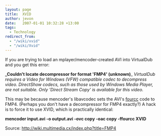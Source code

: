 ```yaml
---
layout: page
title:  XVID
author: jevon
date:   2007-01-01 10:32:28 +13:00
tags:
  - Technology
redirect_from:
  - "/wiki/xvid"
  - "/wiki/Xvid"
---
```


If you are trying to load an mplayer/mencoder-created AVI into VirtualDub and you get this error:

**_Couldn't locate decompressor for format 'FMP4' (unknown)**_
_VirtualDub requires a Video for Windows (VFW) compatible codec to decompress video. DirectShow codecs, such as those used by Windows Media Player, are not suitable. Only 'Direct Stream Copy' is available for this video._

This may be because mencoder's libavcodec sets the AVI's [fourcc](fourcc.md) code to FMP4. (Perhaps you don't have a decompressor for FMP4 exactly?) A hack is to force it to use XVID, which is practically identical:

**mencoder input.avi -o output.avi -ovc copy -oac copy -ffourcc XVID**

Source: http://wiki.multimedia.cx/index.php?title=FMP4
